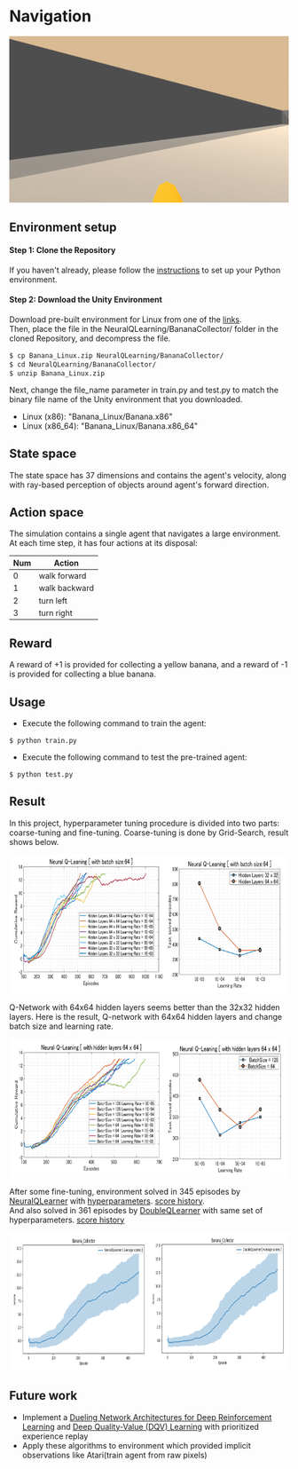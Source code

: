 # Navigation

<p align="center">
    <img src="../../assets/banana_collector_test.gif" height="300px">
</p>

## Environment setup

#### Step 1: Clone the Repository
If you haven't already, please follow the [instructions](https://github.com/dganbold/deep_reinforcement_learning) to set up your Python environment.

#### Step 2: Download the Unity Environment
Download pre-built environment for Linux from one of the [links](https://s3-us-west-1.amazonaws.com/udacity-drlnd/P1/Banana/Banana_Linux.zip).<br />
Then, place the file in the NeuralQLearning/BananaCollector/ folder in the cloned Repository, and decompress the file.<br />

```
$ cp Banana_Linux.zip NeuralQLearning/BananaCollector/
$ cd NeuralQLearning/BananaCollector/
$ unzip Banana_Linux.zip
```

Next, change the file_name parameter in train.py and test.py to match the binary file name of the Unity environment that you downloaded.
- Linux (x86): "Banana_Linux/Banana.x86"
- Linux (x86_64): "Banana_Linux/Banana.x86_64"

## State space
The state space has 37 dimensions and contains the agent's velocity, along with ray-based perception of objects around agent's forward direction.

## Action space
The simulation contains a single agent that navigates a large environment. At each time step, it has four actions at its disposal:

Num | Action        |
----|---------------|
0   | walk forward  |
1   | walk backward |
2   | turn left     |
3   | turn right    |

## Reward
A reward of +1 is provided for collecting a yellow banana, and a reward of -1 is provided for collecting a blue banana.

## Usage

- Execute the following command to train the agent:

```
$ python train.py
```

- Execute the following command to test the pre-trained agent:

```
$ python test.py
```

## Result
In this project, hyperparameter tuning procedure is divided into two parts: coarse-tuning and fine-tuning. Coarse-tuning is done by Grid-Search, result shows below.

<p align="center">
    <img src="./scores/hyperparameter_coarse_tunning_summary_1.png" height="250px">
</p>

Q-Network with 64x64 hidden layers seems better than the 32x32 hidden layers. Here is the result, Q-network with 64x64 hidden layers and change batch size and learning rate.

<p align="center">
    <img src="./scores/hyperparameter_coarse_tunning_summary_2.png" height="250px">
</p>

After some fine-tuning, environment solved in 345 episodes by [NeuralQLearner](https://github.com/dganbold/deep_reinforcement_learning/blob/master/NeuralQLearning/agent/NeuralQLearner.py) with [hyperparameters](https://github.com/dganbold/deep_reinforcement_learning/blob/master/NeuralQLearning/config/UnityML_Agent.py). [score history](https://github.com/dganbold/deep_reinforcement_learning/blob/master/NeuralQLearning/BananaCollector/scores/NeuralQLearner_Banana_Collector_batch_64_lr_4E-04_trained_445_episodes.csv).<br />
And also solved in 361 episodes by [DoubleQLearner](https://github.com/dganbold/deep_reinforcement_learning/blob/master/NeuralQLearning/agent/DoubleQLearner.py) with same set of hyperparameters. [score history](https://github.com/dganbold/deep_reinforcement_learning/blob/master/NeuralQLearning/BananaCollector/scores/DoubleQLearner_Banana_Collector_batch_64_lr_4E-04_trained_461_episodes.csv)

<p align="center">
    <img src="./scores/NeuralQLearner_vs_DoubleQLearner_Banana_Collector_batch_64_lr_4E-04.png" height="250px">
</p>

## Future work
- Implement a [Dueling Network Architectures for Deep Reinforcement Learning](https://arxiv.org/abs/1511.06581) and [Deep Quality-Value (DQV) Learning](https://arxiv.org/abs/1810.00368) with prioritized experience replay
- Apply these algorithms to environment which provided implicit observations like Atari(train agent from raw pixels)
